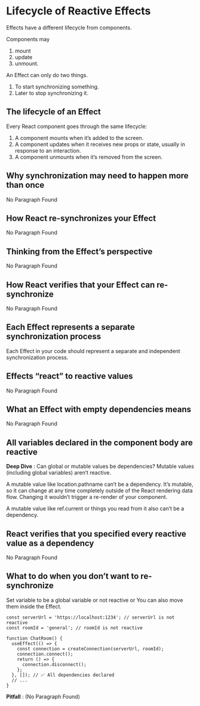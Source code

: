 # Lifecycle of Reactive Effects

Effects have a different lifecycle from components.

Components may 
1. mount
2. update
3. unmount.

An Effect can only do two things.
1. To start synchronizing something.
2. Later to stop synchronizing it.

## The lifecycle of an Effect 

Every React component goes through the same lifecycle:

1. A component mounts when it’s added to the screen.
2. A component updates when it receives new props or state, usually in response to an interaction.
3. A component unmounts when it’s removed from the screen.

## Why synchronization may need to happen more than once 

No Paragraph Found

## How React re-synchronizes your Effect

No Paragraph Found

## Thinking from the Effect’s perspective

No Paragraph Found

## How React verifies that your Effect can re-synchronize

No Paragraph Found

## Each Effect represents a separate synchronization process

Each Effect in your code should represent a separate and independent synchronization process.

## Effects “react” to reactive values

No Paragraph Found

## What an Effect with empty dependencies means

No Paragraph Found

## All variables declared in the component body are reactive 

**Deep Dive** : Can global or mutable values be dependencies? 
Mutable values (including global variables) aren’t reactive.

A mutable value like location.pathname can’t be a dependency. It’s mutable, so it can change at any time completely outside of the React rendering data flow. Changing it wouldn’t trigger a re-render of your component.

A mutable value like ref.current or things you read from it also can’t be a dependency.

## React verifies that you specified every reactive value as a dependency 

No Paragraph Found

## What to do when you don’t want to re-synchronize

Set variable to be a global variable or not reactive or You can also move them inside the Effect.
```
const serverUrl = 'https://localhost:1234'; // serverUrl is not reactive
const roomId = 'general'; // roomId is not reactive

function ChatRoom() {
  useEffect(() => {
    const connection = createConnection(serverUrl, roomId);
    connection.connect();
    return () => {
      connection.disconnect();
    };
  }, []); // ✅ All dependencies declared
  // ...
}
```

**Pitfall** : (No Paragraph Found)